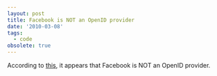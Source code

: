 ```yaml
---
layout: post
title: Facebook is NOT an OpenID provider
date: '2010-03-08'
tags:
  - code
obsolete: true
---
```


According to <a href="http://stackoverflow.com/questions/2264266/what-is-the-openid-url-of-facebook">this</a>, it appears that Facebook is NOT an OpenID provider.
